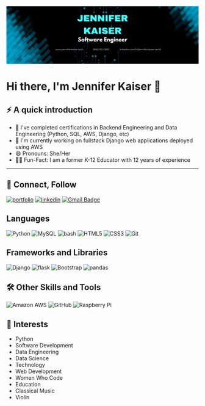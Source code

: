 <img src="https://github.com/jenniferKaiser21/jenniferKaiser21/blob/7cdaeec7348574611cf551a44f4fdfe71ff94b3e/_Banner.png">

# Hi there, I'm Jennifer Kaiser 👋

<!--
**jenniferKaiser21/jenniferKaiser21** is a ✨ _special_ ✨ repository because its `README.md` (this file) appears on your GitHub profile.

Here are some ideas to get you started:

- 🔭 I’m currently working on ...
- 🌱 I’m currently learning ...
- 👯 I’m looking to collaborate on ...
- 🤔 I’m looking for help with ...
- 💬 Ask me about ...
- 📫 How to reach me: ...
- 😄 Pronouns: ...
- ⚡ Fun fact: ...
-->

## ⚡ A quick introduction
* 🔭 I've completed certifications in Backend Engineering and Data Engineering (Python, SQL, AWS, Django, etc)
* 🌱 I'm currently working on fullstack Django web applications deployed using AWS
* 😄 Pronouns: She/Her
* 👩‍🏫 Fun-Fact: I am a former K-12 Educator with 12 years of experience
---

## 🤝 Connect, Follow
[![portfolio](https://img.shields.io/badge/-Website-000?style=for-the-badge&logo=ko-fi&logoColor=white)](http://www.jenniferkaiser.tech)
[![linkedin](https://img.shields.io/badge/linkedin-0A66C2?style=for-the-badge&logo=linkedin&logoColor=white)](https://www.linkedin.com/in/jenniferkaiser-tech)
[![Gmail Badge](https://img.shields.io/badge/-Email%20Me-c14438?style=flat-square&logo=Gmail&logoColor=white&link=mailto:jenniferkaiser.tech@gmail.com)](mailto:jenniferkaiser.tech@gmail.com)
<br>

## Languages
![Python](https://img.shields.io/badge/-Python-yellow?style=flat-square&logo=Python)
![MySQL](https://img.shields.io/badge/-MySQL-purple?style=flat-square&logo=mysql)
![bash](https://img.shields.io/badge/-bash-green?style=flat-square&logo=bash)
![HTML5](https://img.shields.io/badge/-HTML5-E34F26?style=flat-square&logo=html5&logoColor=white)
![CSS3](https://img.shields.io/badge/-CSS3-1572B6?style=flat-square&logo=css3)
![Git](https://img.shields.io/badge/-Git-black?style=flat-square&logo=git)
<br>

## Frameworks and Libraries
![Django](https://img.shields.io/badge/-Django-green?style=flat-square&logo=Django)
![flask](https://img.shields.io/badge/-flask-red?style=flat-square&logo=flask)
![Bootstrap](https://img.shields.io/badge/-Bootstrap-563D7C?style=flat-square&logo=bootstrap)
![pandas](https://img.shields.io/badge/-pandas-black?style=flat-square&logo=pandas)
<br>

## 🛠 Other Skills and Tools
![Amazon AWS](https://img.shields.io/badge/Amazon%20AWS-yellow?style=flat-square&logo=amazon-aws)
![GitHub](https://img.shields.io/badge/-GitHub-181717?style=flat-square&logo=github)
![Raspberry Pi](https://img.shields.io/badge/-Raspberry%20Pi-black?style=flat-square&logo=Raspberry-Pi)
<br>

## 🎻 Interests
* Python
* Software Development
* Data Engineering
* Data Science
* Technology
* Web Development
* Women Who Code
* Education
* Classical Music
* Violin
